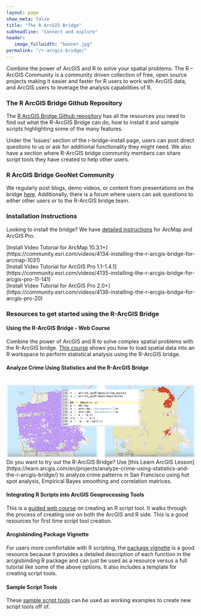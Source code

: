 ```yaml
---
layout: page
show_meta: false
title: "The R ArcGIS Bridge"
subheadline: "Connect and explore"
header:
   image_fullwidth: "banner.jpg"
permalink: "/r-arcgis-bridge/"
---
```



Combine the power of ArcGIS and R to solve your spatial problems. The R – ArcGIS Community is a community driven collection of free, open source projects making it easier and faster for R users to work with ArcGIS data, and ArcGIS users to leverage the analysis capabilities of R.

### The R ArcGIS Bridge Github Repository

The [R ArcGIS Bridge Github repository](https://r-arcgis.github.io/) has all the resources you need to find out what the R-ArcGIS Bridge can do, how to install it and sample scripts highlighting some of the many features.

Under the ‘Issues’ section of the r-bridge-install page, users can post direct questions to us or ask for additional functionality they might need. We also have a section where R-ArcGIS bridge community members can share script tools they have created to help other users.

### R ArcGIS Bridge GeoNet Community

We regularly post blogs, demo videos, or content from presentations on the bridge [here](https://community.esri.com/groups/rstats). Additionally, there is a forum where users can ask questions to either other users or to the R-ArcGIS bridge team.


### Installation Instructions
Looking to install the bridge? We have [detailed instructions](https://github.com/R-ArcGIS/r-bridge-install) for ArcMap and ArcGIS Pro.

<div id="overview_div" markdown="1" class="row">
<div class="small-12 large-4 columns" markdown="1" top="0">
[Install Video Tutorial for ArcMap 10.3.1+](https://community.esri.com/videos/4134-installing-the-r-arcgis-bridge-for-arcmap-1031)
</div>
<div class="small-12 large-4 columns" markdown="1" top="0">
[Install Video Tutorial for ArcGIS Pro 1.1-1.4.1](https://community.esri.com/videos/4135-installing-the-r-arcgis-bridge-for-arcgis-pro-11-141)
</div>
<div class="small-12 large-4 columns" markdown="1" top="0">
[Install Video Tutorial for ArcGIS Pro 2.0+](https://community.esri.com/videos/4136-installing-the-r-arcgis-bridge-for-arcgis-pro-20)
</div>
</div>




### Resources to get started using the R-ArcGIS Bridge


#### Using the R-ArcGIS Bridge - Web Course

Combine the power of ArcGIS and R to solve complex spatial problems with the R-ArcGIS bridge. [This course](https://www.esri.com/training/catalog/58b5e417b89b7e000d8bfe45/using-the-r-arcgis-bridge/) shows you how to load spatial data into an R workspace to perform statistical analysis using the R-ArcGIS bridge.


#### Analyze Crime Using Statistics and the R-ArcGIS Bridge

<br>
<img src="/images/R_Learn_med_v2.png" alt="hi" class="inline"/>
<br>
Do you want to try out the R-ArcGIS Bridge? Use [this Learn ArcGIS Lesson](https://learn.arcgis.com/en/projects/analyze-crime-using-statistics-and-the-r-arcgis-bridge/) to analyze crime patterns in San Francisco using hot spot analysis, Empirical Bayes smoothing and correlation matrices.


#### Integrating R Scripts into ArcGIS Geoprocessing Tools

This is a [guided web course](https://www.esri.com/training/catalog/58b5e578b89b7e000d8bfffd/integrating-r-scripts-into-arcgis-geoprocessing-tools/) on creating an R script tool. It walks through the process of creating one on both the ArcGIS and R side. This is a good resources for first time script tool creation.

#### Arcgisbinding Package Vignette

For users more comfortable with R scripting, the [package vignette](https://r-arcgis.github.io/assets/arcgisbinding-vignette.html) is a good resource because it provides a detailed description of each function in the arcgisbinding R package and can just be used as a resource versus a full tutorial like some of the above options. It also includes a template for creating script tools.

#### Sample Script Tools

These [sample script tools](https://github.com/R-ArcGIS/r-sample-tools) can be used as working examples to create new script tools off of.